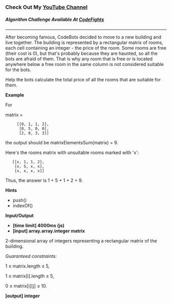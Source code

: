 ### Check Out My [YouTube Channel](https://www.youtube.com/@golbargnet)

##### Algorithm Challenge Available At [CodeFights](https://codefights.com/arcade/intro/level-2/xskq4ZxLyqQMCLshr)
---
After becoming famous, CodeBots decided to move to a new building and live together. The building is represented by a rectangular matrix of rooms, each cell containing an integer - the price of the room. Some rooms are free (their cost is 0), but that's probably because they are haunted, so all the bots are afraid of them. That is why any room that is free or is located anywhere below a free room in the same column is not considered suitable for the bots.

Help the bots calculate the total price of all the rooms that are suitable for them.

**Example**

For

matrix =

         [[0, 1, 1, 2],
          [0, 5, 0, 0], 
          [2, 0, 3, 3]]
the output should be
matrixElementsSum(matrix) = 9.

Here's the rooms matrix with unsuitable rooms marked with 'x':

       [[x, 1, 1, 2], 
        [x, 5, x, x], 
        [x, x, x, x]]
Thus, the answer is 1 + 5 + 1 + 2 = 9.

**Hints**
- push()
- indexOf()

**Input/Output**

- **[time limit] 4000ms (js)**
- **[input] array.array.integer matrix**

2-dimensional array of integers representing a rectangular matrix of the building.

*Guaranteed constraints:*

1 ≤ matrix.length ≤ 5,

1 ≤ matrix[i].length ≤ 5,

0 ≤ matrix[i][j] ≤ 10.

**[output] integer**
